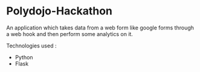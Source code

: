 # Polydojo-Hackathon

An application which takes data from a web form like google forms through a web hook and then perform some analytics on it.

Technologies used : 
* Python
* Flask
